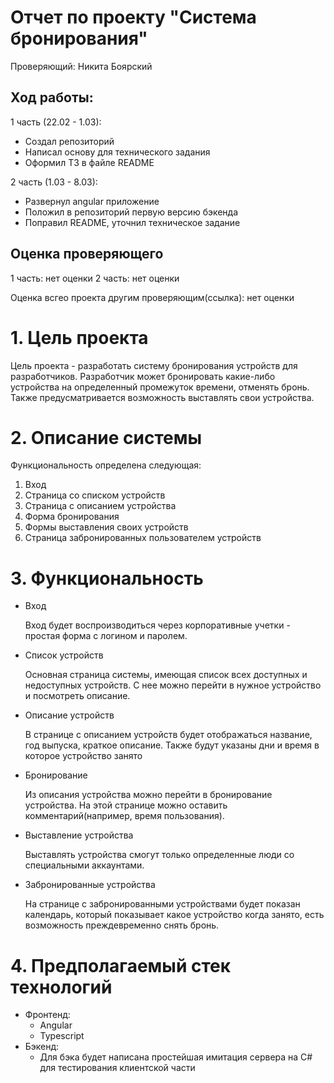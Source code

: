 # Отчет по проекту "Система бронирования"
Проверяющий: Никита Боярский

## Ход работы:
1 часть (22.02 - 1.03):
- Создал репозиторий
- Написал основу для технического задания
- Оформил ТЗ в файле README

2 часть (1.03 - 8.03):
- Развернул angular приложение
- Положил в репозиторий первую версию бэкенда
- Поправил README, уточнил техническое задание

## Оценка проверяющего
1 часть: нет оценки
2 часть: нет оценки

Оценка всгео проекта другим проверяющим(ссылка): нет оценки

# 1. Цель проекта

Цель проекта - разработать систему бронирования устройств для разработчиков. Разработчик может бронировать какие-либо устройства на определенный промежуток времени, отменять бронь. Также предусматривается возможность выставлять свои устройства.

# 2. Описание системы

Функциональность определена следующая:

1. Вход
2. Страница со списком устройств
3. Страница с описанием устройства
4. Форма бронирования
5. Формы выставления своих устройств
6. Страница забронированных пользователем устройств

# 3. Функциональность
- Вход

  Вход будет воспроизводиться через корпоративные учетки - простая форма с логином и паролем.

- Список устройств

  Основная страница системы, имеющая список всех доступных и недоступных устройств. С нее можно перейти в нужное устройство и посмотреть описание.

- Описание устройств

  В странице с описанием устройств будет отображаться название, год выпуска, краткое описание. Также будут указаны дни и время в которое устройство занято

- Бронирование

  Из описания устройства можно перейти в бронирование устройства. На этой странице можно оставить комментарий(например, время пользования).

- Выставление устройства

  Выставлять устройства смогут только определенные люди со специальными аккаунтами.

- Забронированные устройства

  На странице с забронированными устройствами будет показан календарь, который показывает какое устройство когда занято, есть возможность преждевременно снять бронь.

# 4. Предполагаемый стек технологий

* Фронтенд: 
  - Angular
  - Typescript
* Бэкенд:
  - Для бэка будет написана простейшая имитация сервера на C# для тестирования клиентской части

